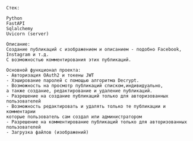     Стек:

    Python
    FastAPI
    Sqlalchemy
    Uvicorn (server)

    Описание:
    Создание публикаций с изображением и описанием - подобно Facebook, Instagram и т.д.
    С возможностью комментирования этих публикаций.

    Основной функционал проекта:
    - Авторизация OAuth2 и токены JWT
    - Хэширование паролей с помощью алгоритма Decrypt.
    - Возможность на просмотр публикаций списком,индивидуально,
    а также создание, редактирование и удаление публикаций.
    - Разрешение на создание публикаций только для авторизованных пользователей
    - Возможность редактировать и удалять только те публикации и комментарии 
    которые пользователь сам создал или администратором
    - Разрешение на комментирование публикаций только для авторизованных пользователей
    - Загрузка файлов (изображений)
